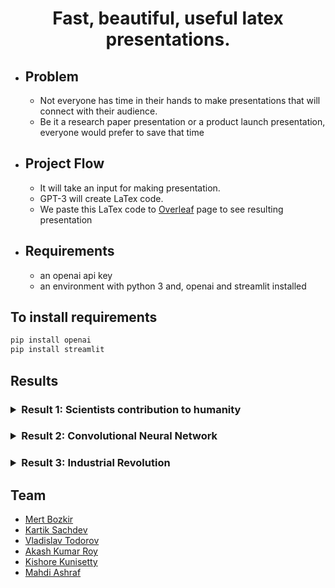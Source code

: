 
<h1 align="center">  Fast, beautiful, useful latex presentations.  </h1>

* ## Problem
  * Not everyone has time in their hands to make presentations that will connect with their audience.
  * Be it a research paper presentation or a product launch presentation, everyone would prefer to save that time

* ## Project Flow
  * It will take an input for making presentation.
  * GPT-3 will create LaTex code. 
  * We paste this LaTex code to [Overleaf](https://www.overleaf.com/project) page to see resulting presentation 
* ## Requirements
  *  an openai api key
  *  an environment with python 3 and, openai and streamlit installed
## To install requirements
```python 
pip install openai
pip install streamlit
```  
## Results
 <h3><details >
    <summary>Result 1: Scientists contribution to humanity</summary>

![image](https://user-images.githubusercontent.com/63906053/115167032-90e3a300-a0be-11eb-93f6-4c975537aec0.png)

![image](https://user-images.githubusercontent.com/63906053/115167048-9ccf6500-a0be-11eb-8a7e-b2e36f555949.png)
</details></h3>

 <h3><details >
      <summary> Result 2: Convolutional Neural Network</summary>
  
![image](https://user-images.githubusercontent.com/63906053/115167079-be305100-a0be-11eb-9ee0-8d3ca2ba5f78.png)

![image](https://user-images.githubusercontent.com/63906053/115167084-c5eff580-a0be-11eb-8ef4-89e4d85c17e5.png)
</details></h3>


 <h3><details >
    <summary>Result 3: Industrial Revolution</summary>

![image](https://user-images.githubusercontent.com/63906053/115167425-39463700-a0c0-11eb-98bf-babc00c0b0be.png)

![image](https://user-images.githubusercontent.com/63906053/115167433-44996280-a0c0-11eb-8c6d-5543b344045d.png)

</details></h3>

## Team
  * [Mert Bozkir](https://github.com/mertbozkir)
  * [Kartik Sachdev](https://www.linkedin.com/in/kartik-sachdev-7bb581ab/)
  * [Vladislav Todorov](https://www.linkedin.com/in/vladislavtodorov/)
  * [Akash Kumar Roy](https://www.linkedin.com/in/akash-kumar-roy-2b36a2163/)
  * [Kishore Kunisetty](https://github.com/kishoreKunisetty)
  * [Mahdi Ashraf](mailto:mahdimle93@gmail.com)

